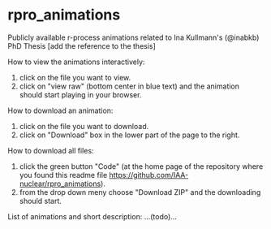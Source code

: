 # rpro_animations
Publicly available r-process animations related to Ina Kullmann's (@inabkb) PhD Thesis
[add the reference to the thesis]

How to view the animations interactively:
1) click on the file you want to view. 
2) click on "view raw" (bottom center in blue text) and the animation should start playing in your browser.

How to download an animation:
1) click on the file you want to download.
2) click on "Download" box in the lower part of the page to the right.

How to download all files:
1) click the green button "Code" (at the home page of the repository where you found this readme file https://github.com/IAA-nuclear/rpro_animations).
2) from the drop down meny choose "Download ZIP" and the downloading should start. 


List of animations and short description:
...(todo)...
